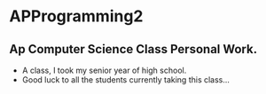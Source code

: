 # APProgramming2
## Ap Computer Science Class Personal Work.
- A class, I took my senior year of high school.
- Good luck to all the students currently taking this class...
